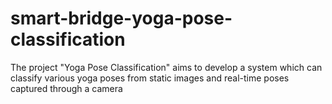 # smart-bridge-yoga-pose-classification
The project "Yoga Pose Classification" aims to develop a system which can classify various yoga poses from static images and real-time poses captured through a camera
